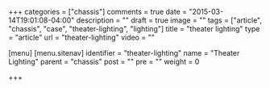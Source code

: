 +++
categories = ["chassis"]
comments = true
date = "2015-03-14T19:01:08-04:00"
description = ""
draft = true
image = ""
tags = ["article", "chassis", "case", "theater-lighting", "lighting"]
title = "theater lighting"
type = "article"
url = "theater-lighting"
video = ""

[menu]
  [menu.sitenav]
    identifier = "theater-lighting"
    name = "Theater Lighting"
    parent = "chassis"
    post = ""
    pre = ""
    weight = 0

+++


